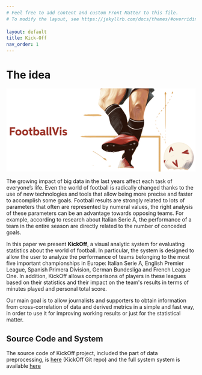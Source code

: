 ```yaml
---
# Feel free to add content and custom Front Matter to this file.
# To modify the layout, see https://jekyllrb.com/docs/themes/#overriding-theme-defaults

layout: default
title: Kick-Off
nav_order: 1
---
```


#  The idea

![Title](images/kickoff.png)

The growing impact of big data in the last years affect each task of everyone’s life.  Even the world of football is radically changed thanks to the use of new technologies and tools that allow being more precise and faster to accomplish some goals.
Football results are strongly related to lots of parameters that often are represented by numeral values, the right analysis of these parameters can be an advantage towards opposing teams. For example, according to research about Italian Serie A, the performance of a team in the entire season are directly related to the number of conceded goals.

In this paper we present **KickOff**, a visual analytic system for evaluating statistics about the world of football. In particular, the system is designed to allow the user to analyze the performance of teams belonging to the most five important championships in Europe: Italian Serie A, English Premier League, Spanish Primera Division, German Bundesliga and French League One. In addition, KickOff allows comparisons of players in these leagues based on their statistics and their impact on the team's results in terms of minutes played and personal total score.

Our main goal is to allow journalists and supporters to obtain information from cross-correlation of data and derived metrics in a simple and fast way, in order to use it for improving working results or just for the statistical matter.

## Source Code and System

The source code of KickOff project, included the part of data preprocessing, is [here](https://github.com/KickOff-VA/KickOff-VisualAnalytics/) (KickOff Git repo) and the full system system is available [here](https://kickoff.azurewebsites.net/)
